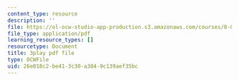 ```yaml
---
content_type: resource
description: ''
file: https://ol-ocw-studio-app-production.s3.amazonaws.com/courses/8-01sc-classical-mechanics-fall-2016/26e018c2be413c30a3849c139aef35bc_otGGuHt36XA.pdf
file_type: application/pdf
learning_resource_types: []
resourcetype: Document
title: 3play pdf file
type: OCWFile
uid: 26e018c2-be41-3c30-a384-9c139aef35bc
---
```

